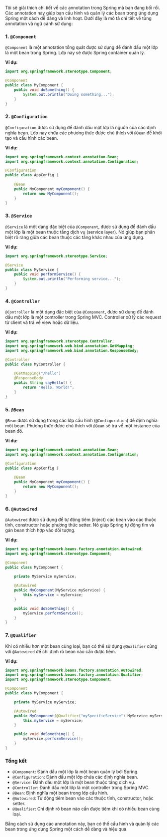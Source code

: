 Tôi sẽ giải thích chi tiết về các annotation trong Spring mà bạn đang bối rối. Các annotation này giúp bạn cấu hình và quản lý các bean trong ứng dụng Spring một cách dễ dàng và linh hoạt. Dưới đây là mô tả chi tiết về từng annotation và ngữ cảnh sử dụng:

### 1. `@Component`

`@Component` là một annotation tổng quát được sử dụng để đánh dấu một lớp là một bean trong Spring. Lớp này sẽ được Spring container quản lý.

**Ví dụ:**
```java
import org.springframework.stereotype.Component;

@Component
public class MyComponent {
    public void doSomething() {
        System.out.println("Doing something...");
    }
}
```

### 2. `@Configuration`

`@Configuration` được sử dụng để đánh dấu một lớp là nguồn của các định nghĩa bean. Lớp này chứa các phương thức được chú thích với `@Bean` để khởi tạo và cấu hình các bean.

**Ví dụ:**
```java
import org.springframework.context.annotation.Bean;
import org.springframework.context.annotation.Configuration;

@Configuration
public class AppConfig {
    
    @Bean
    public MyComponent myComponent() {
        return new MyComponent();
    }
}
```

### 3. `@Service`

`@Service` là một dạng đặc biệt của `@Component`, được sử dụng để đánh dấu một lớp là một bean thuộc tầng dịch vụ (service layer). Nó giúp bạn phân biệt rõ ràng giữa các bean thuộc các tầng khác nhau của ứng dụng.

**Ví dụ:**
```java
import org.springframework.stereotype.Service;

@Service
public class MyService {
    public void performService() {
        System.out.println("Performing service...");
    }
}
```

### 4. `@Controller`

`@Controller` là một dạng đặc biệt của `@Component`, được sử dụng để đánh dấu một lớp là một controller trong Spring MVC. Controller xử lý các request từ client và trả về view hoặc dữ liệu.

**Ví dụ:**
```java
import org.springframework.stereotype.Controller;
import org.springframework.web.bind.annotation.GetMapping;
import org.springframework.web.bind.annotation.ResponseBody;

@Controller
public class MyController {
    
    @GetMapping("/hello")
    @ResponseBody
    public String sayHello() {
        return "Hello, World!";
    }
}
```

### 5. `@Bean`

`@Bean` được sử dụng trong các lớp cấu hình (`@Configuration`) để định nghĩa một bean. Phương thức được chú thích với `@Bean` sẽ trả về một instance của bean đó.

**Ví dụ:**
```java
import org.springframework.context.annotation.Bean;
import org.springframework.context.annotation.Configuration;

@Configuration
public class AppConfig {
    
    @Bean
    public MyComponent myComponent() {
        return new MyComponent();
    }
}
```

### 6. `@Autowired`

`@Autowired` được sử dụng để tự động tiêm (inject) các bean vào các thuộc tính, constructor hoặc phương thức setter. Nó giúp Spring tự động tìm và gán bean thích hợp vào đối tượng.

**Ví dụ:**
```java
import org.springframework.beans.factory.annotation.Autowired;
import org.springframework.stereotype.Component;

@Component
public class MyComponent {
    
    private MyService myService;

    @Autowired
    public MyComponent(MyService myService) {
        this.myService = myService;
    }

    public void doSomething() {
        myService.performService();
    }
}
```

### 7. `@Qualifier`

Khi có nhiều hơn một bean cùng loại, bạn có thể sử dụng `@Qualifier` cùng với `@Autowired` để chỉ định rõ bean nào cần được tiêm.

**Ví dụ:**
```java
import org.springframework.beans.factory.annotation.Autowired;
import org.springframework.beans.factory.annotation.Qualifier;
import org.springframework.stereotype.Component;

@Component
public class MyComponent {

    private MyService myService;

    @Autowired
    public MyComponent(@Qualifier("mySpecificService") MyService myService) {
        this.myService = myService;
    }

    public void doSomething() {
        myService.performService();
    }
}
```

### Tổng kết

- `@Component`: Đánh dấu một lớp là một bean quản lý bởi Spring.
- `@Configuration`: Đánh dấu một lớp chứa các định nghĩa bean.
- `@Service`: Đánh dấu một lớp là một bean thuộc tầng dịch vụ.
- `@Controller`: Đánh dấu một lớp là một controller trong Spring MVC.
- `@Bean`: Định nghĩa một bean trong lớp cấu hình.
- `@Autowired`: Tự động tiêm bean vào các thuộc tính, constructor, hoặc setter.
- `@Qualifier`: Chỉ định rõ bean nào cần được tiêm khi có nhiều bean cùng loại.

Bằng cách sử dụng các annotation này, bạn có thể cấu hình và quản lý các bean trong ứng dụng Spring một cách dễ dàng và hiệu quả.